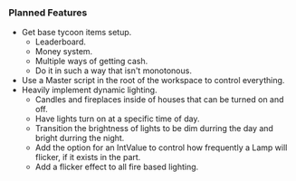 ### Planned Features

+ Get base tycoon items setup.
	+ Leaderboard.
	+ Money system.
	+ Multiple ways of getting cash.
	+ Do it in such a way that isn't monotonous.
+ Use a Master script in the root of the workspace to control everything.
+ Heavily implement dynamic lighting.
	+ Candles and fireplaces inside of houses that can be turned on and off.
	+ Have lights turn on at a specific time of day.
	+ Transition the brightness of lights to be dim durring the day and bright durring the night.
	+ Add the option for an IntValue to control how frequently a Lamp will flicker, if it exists in the part.
	+ Add a flicker effect to all fire based lighting.